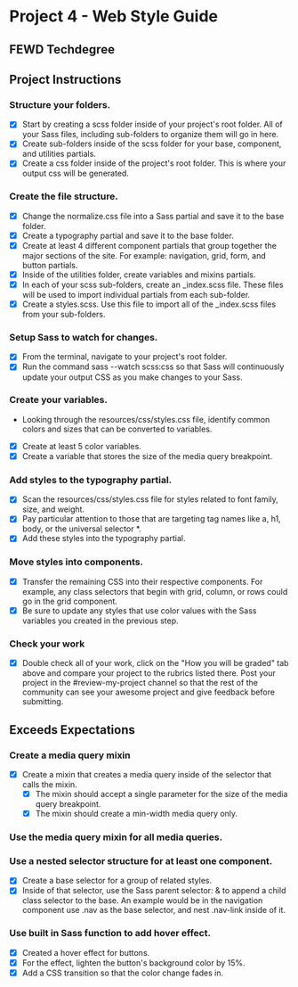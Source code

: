 # Project 4 - Web Style Guide
## FEWD Techdegree

## Project Instructions

### Structure your folders.
- [x] Start by creating a scss folder inside of your project's root folder. All of your Sass files, including sub-folders to organize them will go in here.
- [x] Create sub-folders inside of the scss folder for your base, component, and utilities partials.
- [x] Create a css folder inside of the project's root folder. This is where your output css will be generated.
### Create the file structure.
- [x] Change the normalize.css file into a Sass partial and save it to the base folder.
- [x] Create a typography partial and save it to the base folder.
- [x] Create at least 4 different component partials that group together the major sections of the site. For example: navigation, grid, form, and button partials.
- [x] Inside of the utilities folder, create variables and mixins partials.
- [x] In each of your scss sub-folders, create an _index.scss file. These files will be used to import individual partials from each sub-folder.
- [x] Create a styles.scss. Use this file to import all of the _index.scss files from your sub-folders.
### Setup Sass to watch for changes.
- [x] From the terminal, navigate to your project's root folder.
- [x] Run the command sass --watch scss:css so that Sass will continuously update your output CSS as you make changes to your Sass.
### Create your variables.
- Looking through the resources/css/styles.css file, identify common colors and sizes that can be converted to variables.
- [x] Create at least 5 color variables.
- [x] Create a variable that stores the size of the media query breakpoint.
### Add styles to the typography partial.
- [x] Scan the resources/css/styles.css file for styles related to font family, size, and weight.
- [x] Pay particular attention to those that are targeting tag names like a, h1, body, or the universal selector *.
- [x] Add these styles into the typography partial.
### Move styles into components.
- [x] Transfer the remaining CSS into their respective components. For example, any class selectors that begin with grid, column, or rows could go in the grid component.
- [x] Be sure to update any styles that use color values with the Sass variables you created in the previous step.
### Check your work
- [x] Double check all of your work, click on the "How you will be graded" tab above and compare your project to the rubrics listed there. Post your project in the #review-my-project channel so that the rest of the community can see your awesome project and give feedback before submitting.

## Exceeds Expectations
### Create a media query mixin
- [x] Create a mixin that creates a media query inside of the selector that calls the mixin.
    - [x] The mixin should accept a single parameter for the size of the media query breakpoint.
    - [x] The mixin should create a min-width media query only.
### Use the media query mixin for all media queries.
### Use a nested selector structure for at least one component.
- [x] Create a base selector for a group of related styles.
- [x] Inside of that selector, use the Sass parent selector: & to append a child class selector to the base. An example would be in the navigation component use .nav as the base selector, and nest .nav-link inside of it.
### Use built in Sass function to add hover effect.
- [x] Created a hover effect for buttons.
- [x] For the effect, lighten the button's background color by 15%.
- [x] Add a CSS transition so that the color change fades in.